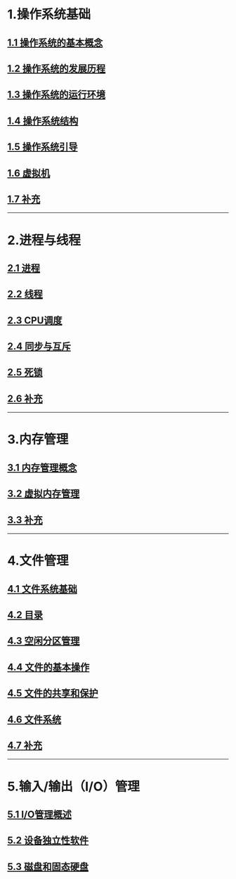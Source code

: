 # 1.操作系统基础

## [1.1 操作系统的基本概念](01操作系统基础/01操作系统的基本概念.md)

## [1.2 操作系统的发展历程](01操作系统基础/02操作系统的发展历程.md)

## [1.3 操作系统的运行环境](01操作系统基础/03操作系统的运行环境.md)

## [1.4 操作系统结构](01操作系统基础/04操作系统结构.md)

## [1.5 操作系统引导](01操作系统基础/05操作系统引导.md)

## [1.6 虚拟机](01操作系统基础/06虚拟机.md)

## [1.7 补充](01操作系统基础/07补充.md)

---

# 2.进程与线程

## [2.1 进程](02进程与线程/01进程.md)

## [2.2 线程](02进程与线程/02线程.md)

## [2.3 CPU调度](02进程与线程/03CPU调度.md)

## [2.4 同步与互斥](02进程与线程/04同步与互斥.md)

## [2.5 死锁](02进程与线程/05死锁.md)

## [2.6 补充](02进程与线程/06补充.md)

---

# 3.内存管理

## [3.1 内存管理概念](03内存管理/01内存管理概念.md)

## [3.2 虚拟内存管理](03内存管理/02虚拟内存管理.md)

## [3.3 补充](03内存管理/03补充.md)

---

# 4.文件管理

## [4.1 文件系统基础](04文件管理/01文件系统基础.md)

## [4.2 目录](04文件管理/02目录.md)

## [4.3 空闲分区管理](04文件管理/03空闲分区管理.md)

## [4.4 文件的基本操作](04文件管理/04文件的基本操作.md)

## [4.5 文件的共享和保护](04文件管理/05文件的共享和保护.md)

## [4.6 文件系统](04文件管理/06文件系统.md)

## [4.7 补充](04文件管理/07补充.md)

---

# 5.输入/输出（I/O）管理

## [5.1 I/O管理概述](05输入-输出管理/01I-O管理概述.md)

## [5.2 设备独立性软件](05输入-输出管理/02设备独立性软件.md)

## [5.3 磁盘和固态硬盘](05输入-输出管理/03磁盘和固态硬盘.md)